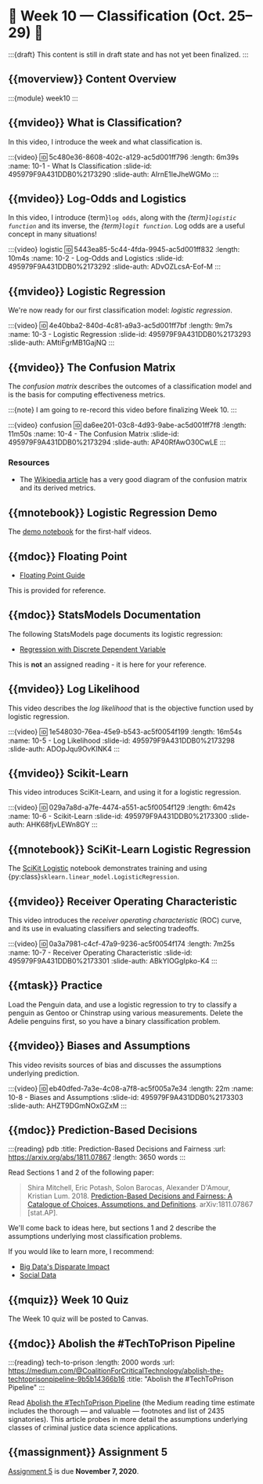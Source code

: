 # 🚧 Week 10 — Classification (Oct. 25–29) 🚧

:::{draft}
This content is still in draft state and has not yet been finalized.
:::

## {{moverview}} Content Overview

:::{module} week10
:::

## {{mvideo}} What is Classification?

In this video, I introduce the week and what classification is.

:::{video}
:id: 5c480e36-8608-402c-a129-ac5d001ff796
:length: 6m39s
:name: 10-1 - What Is Classification
:slide-id: 495979F9A431DDB0%2173290
:slide-auth: AIrnE1IeJheWGMo
:::

## {{mvideo}} Log-Odds and Logistics

In this video, I introduce {term}`log odds`, along with the *{term}`logistic function`* and its inverse, 
the *{term}`logit function`*.
Log odds are a useful concept in many situations!

:::{video} logistic
:id: 5443ea85-5c44-4fda-9945-ac5d001ff832
:length: 10m4s
:name: 10-2 - Log-Odds and Logistics
:slide-id: 495979F9A431DDB0%2173292
:slide-auth: ADvOZLcsA-Eof-M
:::

## {{mvideo}} Logistic Regression

We're now ready for our first classification model: *logistic regression*.

:::{video}
:id: 4e40bba2-840d-4c81-a9a3-ac5d001ff7bf
:length: 9m7s
:name: 10-3 - Logistic Regression
:slide-id: 495979F9A431DDB0%2173293
:slide-auth: AMtiFgrMB1GajNQ
:::

## {{mvideo}} The Confusion Matrix

The *confusion matrix* describes the outcomes of a classification model and is the basis for computing effectiveness metrics.

:::{note}
I am going to re-record this video before finalizing Week 10.
:::

:::{video} confusion
:id: da6ee201-03c8-4d93-9abe-ac5d001ff7f8
:length: 11m50s
:name: 10-4 - The Confusion Matrix
:slide-id: 495979F9A431DDB0%2173294
:slide-auth: AP40RfAwO30CwLE
:::

### Resources

- The [Wikipedia article](https://en.wikipedia.org/wiki/Confusion_matrix) has a very good diagram of the confusion matrix and its derived metrics.

## {{mnotebook}} Logistic Regression Demo

The [demo notebook](LogitRegressionDemo.ipynb) for the first-half videos.

## {{mdoc}} Floating Point

- [Floating Point Guide](https://floating-point-gui.de/)

This is provided for reference.

## {{mdoc}} StatsModels Documentation

The following StatsModels page documents its logistic regression:

- [Regression with Discrete Dependent Variable](https://www.statsmodels.org/stable/discretemod.html)

This is **not** an assigned reading - it is here for your reference.

## {{mvideo}} Log Likelihood

This video describes the *log likelihood* that is the objective function used by logistic regression.

:::{video}
:id: 1e548030-76ea-45e9-b543-ac5f0054f199
:length: 16m54s
:name: 10-5 - Log Likelihood
:slide-id: 495979F9A431DDB0%2173298
:slide-auth: ADOpJqu9OvKINK4
:::

## {{mvideo}} Scikit-Learn

This video introduces SciKit-Learn, and using it for a logistic regression.

:::{video}
:id: 029a7a8d-a7fe-4474-a551-ac5f0054f129
:length: 6m42s
:name: 10-6 - Scikit-Learn
:slide-id: 495979F9A431DDB0%2173300
:slide-auth: AHK68fjvLEWn8GY
:::

## {{mnotebook}} SciKit-Learn Logistic Regression

The [SciKit Logistic](./SciKitLogistic.ipynb) notebook demonstrates training and using
{py:class}`sklearn.linear_model.LogisticRegression`.

## {{mvideo}} Receiver Operating Characteristic

This video introduces the *receiver operating characteristic* (ROC) curve, and its use in evaluating classifiers and selecting tradeoffs.

:::{video}
:id: 0a3a7981-c4cf-47a9-9236-ac5f0054f174
:length: 7m25s
:name: 10-7 - Receiver Operating Characteristic
:slide-id: 495979F9A431DDB0%2173301
:slide-auth: ABkYIOGgIpko-K4
:::

## {{mtask}} Practice

Load the Penguin data, and use a logistic regression to try to classify a penguin as Gentoo or Chinstrap using various measurements.
Delete the Adelie penguins first, so you have a binary classification problem.

## {{mvideo}} Biases and Assumptions

This video revisits sources of bias and discusses the assumptions underlying prediction.

:::{video}
:id: eb40dfed-7a3e-4c08-a7f8-ac5f005a7e34
:length: 22m
:name: 10-8 - Biases and Assumptions
:slide-id: 495979F9A431DDB0%2173303
:slide-auth: AHZT9DGmNOxGZxM
:::

## {{mdoc}} Prediction-Based Decisions

:::{reading} pdb
:title: Prediction-Based Decisions and Fairness
:url: https://arxiv.org/abs/1811.07867
:length: 3650 words
:::

Read Sections 1 and 2 of the following paper:

> Shira Mitchell, Eric Potash, Solon Barocas, Alexander D'Amour, Kristian Lum. 2018.
> [Prediction-Based Decisions and Fairness: A Catalogue of Choices, Assumptions, and Definitions](https://arxiv.org/abs/1811.07867).
> arXiv:1811.07867 [stat.AP].

We'll come back to ideas here, but sections 1 and 2 describe the assumptions underlying most classification problems.

If you would like to learn more, I recommend:

- [Big Data's Disparate Impact](http://papers.ssrn.com/abstract=2477899)
- [Social Data](http://dx.doi.org/10.3389/fdata.2019.00013)

## {{mquiz}} Week 10 Quiz

The Week 10 quiz will be posted to Canvas.

## {{mdoc}} Abolish the #TechToPrison Pipeline

:::{reading} tech-to-prison
:length: 2000 words
:url: https://medium.com/@CoalitionForCriticalTechnology/abolish-the-techtoprisonpipeline-9b5b14366b16
:title: "Abolish the #TechToPrison Pipeline"
:::

Read [Abolish the #TechToPrison Pipeline](https://medium.com/@CoalitionForCriticalTechnology/abolish-the-techtoprisonpipeline-9b5b14366b16) (the Medium reading time estimate includes the thorough — and valuable — footnotes and list of 2435 signatories).
This article probes in more detail the assumptions underlying classes of criminal justice data science applications.

## {{massignment}} Assignment 5

[Assignment 5](../../assignments/A5/index.md) is due **November 7, 2020**.
